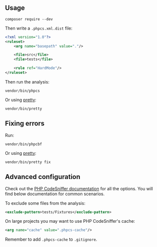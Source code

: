 ## Usage

```
composer require --dev
```

Then write a `.phpcs.xml.dist` file:

```xml
<?xml version="1.0"?>
<ruleset>
    <arg name="basepath" value="."/>

    <file>src</file>
    <file>tests</file>

    <rule ref="HardMode"/>
</ruleset>
```

Then run the analysis:

```
vendor/bin/phpcs
```

Or using [pretty](https://github.com/mnapoli/pretty):

```
vendor/bin/pretty
```

## Fixing errors

Run:

```
vendor/bin/phpcbf
```

Or using [pretty](https://github.com/mnapoli/pretty):

```
vendor/bin/pretty fix
```

## Advanced configuration

Check out the [PHP CodeSniffer documentation](https://github.com/squizlabs/PHP_CodeSniffer/wiki) for all the options. You will find below documentation for common scenarios.

To exclude some files from the analysis:

```xml
<exclude-pattern>tests/Fixtures</exclude-pattern>
```

On large projects you may want to use PHP CodeSniffer's cache:

```xml
<arg name="cache" value=".phpcs-cache"/>
```

Remember to add `.phpcs-cache` to `.gitignore`.
